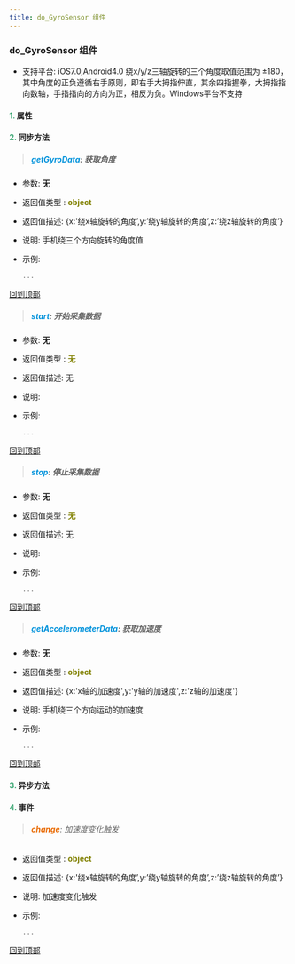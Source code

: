 ```yaml
---
title: do_GyroSensor 组件
---
```


### do_GyroSensor 组件

* 支持平台: iOS7.0,Android4.0
绕x/y/z三轴旋转的三个角度取值范围为 ±180，其中角度的正负遵循右手原则，即右手大拇指伸直，其余四指握拳，大拇指指向数轴，手指指向的方向为正，相反为负。Windows平台不支持

#### <font color ='#40A977'>**1.**</font> 属性

#### <font color ='#40A977'>**2.**</font> 同步方法

>##### <font color ='#0092db'>**getGyroData**</font>: 获取角度

- 参数: **无**
- 返回值类型 : <font color ='#808000'>**object**</font>
- 返回值描述: {x:'绕x轴旋转的角度’,y:’绕y轴旋转的角度’,z:’绕z轴旋转的角度’}
- 说明: 手机绕三个方向旋转的角度值
- 示例:

  ```javascript
  ...

  ```

[回到顶部](#top)

>##### <font color ='#0092db'>**start**</font>: 开始采集数据

- 参数: **无**
- 返回值类型 : <font color ='#808000'>**无**</font>
- 返回值描述: 无
- 说明: 
- 示例:

  ```javascript
  ...

  ```

[回到顶部](#top)

>##### <font color ='#0092db'>**stop**</font>: 停止采集数据

- 参数: **无**
- 返回值类型 : <font color ='#808000'>**无**</font>
- 返回值描述: 无
- 说明: 
- 示例:

  ```javascript
  ...

  ```

[回到顶部](#top)

>##### <font color ='#0092db'>**getAccelerometerData**</font>: 获取加速度

- 参数: **无**
- 返回值类型 : <font color ='#808000'>**object**</font>
- 返回值描述: {x:'x轴的加速度',y:'y轴的加速度',z:'z轴的加速度'}
- 说明: 手机绕三个方向运动的加速度
- 示例:

  ```javascript
  ...

  ```

[回到顶部](#top)

#### <font color ='#40A977'>**3.**</font> 异步方法


#### <font color ='#40A977'>**4.**</font> 事件

>###### <font color ='#e96900'>**change**</font>: 加速度变化触发

- 返回值类型 : <font color ='#808000'>**object**</font>
- 返回值描述: {x:'绕x轴旋转的角度’,y:’绕y轴旋转的角度’,z:’绕z轴旋转的角度’}
- 说明: 加速度变化触发
- 示例:

  ```javascript
  ...

  ```

[回到顶部](#top)


